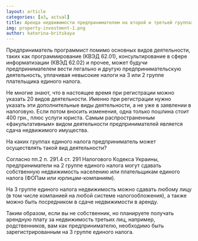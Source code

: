 ```yaml
---
layout: article
categories: [a3, actual]
title: Аренда недвижимости предпринимателем на второй и третьей группах единого налога
img: property-investment-1.png
author: katerina-britskaya
--- 
```

Предприниматель программист помимо основных видов деятельности, таких как программирование (КВЭД 62.01), консультирование 
в сфере информатизации (КВЭД 62.02) и прочее, может будучи предпринимателем вести легально и другую предпринимательскую деятельность, 
уплачивая невысокие налоги на 3 или 2 группе плательщика единого налога.

Не многие знают, что в настоящее время при регистрации можно указать 20 видов деятельности. Именно при регистрации нужно указать 
эти дополнительные виды деятельности, а не уже в заявлении в налоговую.  Если потом вносить изменения, одна только пошлина стоит 400 грн., плюс услуги юриста.
Самым распространенным «факультативным» видом деятельности предпринимателей является сдача недвижимого имущества. 

На каких группах единого налога предприниматель может осуществлять такой вид деятельности? 

Согласно пп.2 п. 291.4 ст. 291 Налогового Кодекса Украины, предприниматели на 2 группе единого налога могут сдавать собственную недвижимость населению 
или плательщикам единого налога (ФОПам или юрлицам-компаниям). 

На 3 группе единого налога недвижимость можно сдавать любому лицу (в том числе компанией на любой системе налогообложения), 
а также можно быть посредником в сдаче недвижимости в аренду. 

Таким образом, если вы не собственник, но планируете получать арендную плату за недвижимость третьих лиц, например, родственников, 
вам как предпринимателю, необходимо быть зарегистрированным на 3 группе единого налога. 





